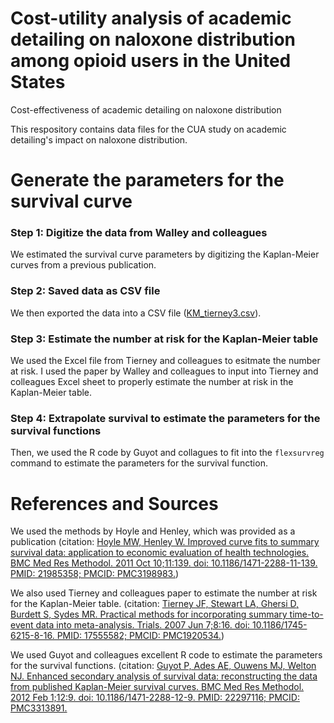 # Cost-utility analysis of academic detailing on naloxone distribution among opioid users in the United States
Cost-effectiveness of academic detailing on naloxone distribution

This respository contains data files for the CUA study on academic detailing's impact on naloxone distribution.

# Generate the parameters for the survival curve
### Step 1: Digitize the data from Walley and colleagues
We estimated the survival curve parameters by digitizing the Kaplan-Meier curves from a previous publication.

### Step 2: Saved data as CSV file
We then exported the data into a CSV file ([KM_tierney3.csv](https://raw.githubusercontent.com/mbounthavong/CUA_Academic_detailing_and_naloxone/main/KM_tierney3.csv)). 

### Step 3: Estimate the number at risk for the Kaplan-Meier table
We used the Excel file from Tierney and colleagues to esitmate the number at risk. I used the paper by Walley and colleagues to input into Tierney and colleagues Excel sheet to properly estimate the number at risk in the Kaplan-Meier table. 

### Step 4: Extrapolate survival to estimate the parameters for the survival functions
Then, we used the R code by Guyot and collagues to fit into the `flexsurvreg` command to estimate the parameters for the survival function. 


# References and Sources
We used the methods by Hoyle and Henley, which was provided as a publication
(citation: [Hoyle MW, Henley W. Improved curve fits to summary survival data: application to economic evaluation of health technologies. BMC Med Res Methodol. 2011 Oct 10;11:139. doi: 10.1186/1471-2288-11-139. PMID: 21985358; PMCID: PMC3198983.](https://pubmed.ncbi.nlm.nih.gov/21985358/))

We also used Tierney and colleagues paper to estimate the number at risk for the Kaplan-Meier table. 
(citation: [Tierney JF, Stewart LA, Ghersi D, Burdett S, Sydes MR. Practical methods for incorporating summary time-to-event data into meta-analysis. Trials. 2007 Jun 7;8:16. doi: 10.1186/1745-6215-8-16. PMID: 17555582; PMCID: PMC1920534.](https://pubmed.ncbi.nlm.nih.gov/17555582/))

We used Guyot and colleagues excellent R code to estimate the parameters for the survival functions. 
(citation: [Guyot P, Ades AE, Ouwens MJ, Welton NJ. Enhanced secondary analysis of survival data: reconstructing the data from published Kaplan-Meier survival curves. BMC Med Res Methodol. 2012 Feb 1;12:9. doi: 10.1186/1471-2288-12-9. PMID: 22297116; PMCID: PMC3313891.](https://pubmed.ncbi.nlm.nih.gov/22297116/)
